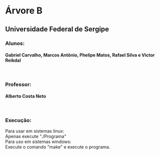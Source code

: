 # Árvore B

## Universidade Federal de Sergipe

<div>
    <h3>Alunos:</h3>
    <h4>Gabriel Carvalho, Marcos Antônio, Phelipe Matos, Rafael Silva e Victor Reikdal</h4>
    </br>
    <h3>Professor:</h3>
    <h4>Alberto Costa Neto</h4>
    </br>
    <h3>Execução:</h3>
    <p>
	Para usar em sistemas linux:
	</br>
	Apenas execute "./Programa"
	</br>
	Para uso em sistemas windows:
	</br>
	Execute o comando "make" e execute o programa.
    </p>
</div>